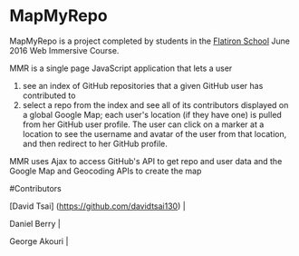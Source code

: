# MapMyRepo

MapMyRepo is a project completed by students in the [Flatiron School](https://flatironschool.com/) June 2016 Web Immersive Course. 

MMR is a single page JavaScript application that lets a user
  1) see an index of GitHub repositories that a given GitHub user has contributed to
  2) select a repo from the index and see all of its contributors displayed on a global Google Map; each user's location (if they have one) is pulled from her GitHub user profile.
The user can click on a marker at a location to see the username and avatar of the user from that location, and then redirect to her GitHub profile. 

MMR uses Ajax to access GitHub's API to get repo and user data and the Google Map and Geocoding APIs to create the map

#Contributors

[David Tsai] (https://github.com/davidtsai130) | 

Daniel Berry |

George Akouri |
